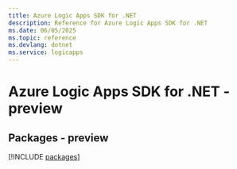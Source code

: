 ```yaml
---
title: Azure Logic Apps SDK for .NET
description: Reference for Azure Logic Apps SDK for .NET
ms.date: 06/05/2025
ms.topic: reference
ms.devlang: dotnet
ms.service: logicapps
---
```

# Azure Logic Apps SDK for .NET - preview
## Packages - preview
[!INCLUDE [packages](logic-apps-index.md)]